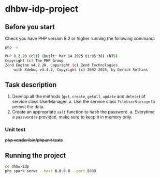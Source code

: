 # dhbw-idp-project

## Before you start

Check you have PHP version 8.2 or higher running the following command:
```sh
php -v

PHP 8.2.28 (cli) (built: Mar 14 2025 01:05:38) (NTS)
Copyright (c) The PHP Group
Zend Engine v4.2.28, Copyright (c) Zend Technologies
    with Xdebug v3.4.2, Copyright (c) 2002-2025, by Derick Rethans
```

## Task description
1. Develop all the methods (`get`, `create`, `getAll`, `update` and `delete`) of service class UserManager.
    a. Use the service class `FileUserStorage` to persist the data.
2. Create an appropriate `salt` function to hash the password.
    a. Everytime a `password` is provided, make sure to keep it in memory only.

### Unit test
~~php vendor/bin/phpunit tests~~

## Running the project

```sh
cd dhbw-idp
php spark serve --host 0.0.0.0 --port 8080
```